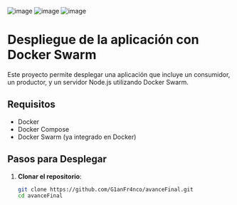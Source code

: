 ![image](https://github.com/user-attachments/assets/87e2f160-5500-46bc-b4a3-311629d99beb)
![image](https://github.com/user-attachments/assets/7c97cc56-23bc-4f9c-8654-b0fed71de40b)
![image](https://github.com/user-attachments/assets/4d58b1cc-fb47-4b03-9de8-7dba6f930713)

# Despliegue de la aplicación con Docker Swarm

Este proyecto permite desplegar una aplicación que incluye un consumidor, un productor, y un servidor Node.js utilizando Docker Swarm.

## Requisitos

- Docker
- Docker Compose
- Docker Swarm (ya integrado en Docker)

## Pasos para Desplegar

1. **Clonar el repositorio**:

   ```bash
   git clone https://github.com/G1anFr4nco/avanceFinal.git
   cd avanceFinal
